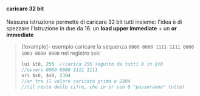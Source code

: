 #### caricare 32 bit
Nessuna istruzione permette di caricare 32 bit tutti insieme:
l'idea è di spezzare l'istruzione in due da 16.
un **load upper immediate** + un **or immediate**
>[!example]- esempio
>caricare la sequenza `0000 0000 1111 1111 0000 1001 0000 0000` nel registro `$s0`:
>```java
>lui $t0, 255  //carica 255 seguito da tutti 0 in $t0
>//ovvero 0000 0000 1111 1111
>ori $s0, $s0, 2304
>//or tra il valore caricato prima e 2304 
>//(il resto delle cifre, che in or con 0 "passeranno" tutte)
>
>```

